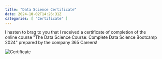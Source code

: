```yaml
---
title: "Data Science Certificate"
date: 2024-10-02T14:26:31Z
categories: [ "Certificate" ]
---
```

I hasten to brag to you that I received a certificate of completion of the online course "The Data Science Course: Complete Data Science Bootcamp 2024" prepared by the company 365 Careers!

![Certificate](/certificate.jpg)
